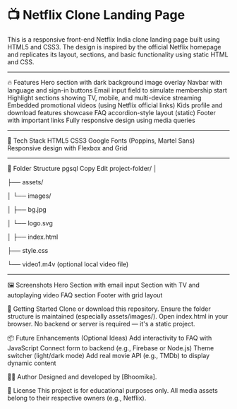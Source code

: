 # 📺 Netflix Clone Landing Page
This is a responsive front-end Netflix India clone landing page built using HTML5 and CSS3. The design is inspired by the official Netflix homepage and replicates its layout, sections, and basic functionality using static HTML and CSS.

---

🔥 Features
Hero section with dark background image overlay
Navbar with language and sign-in buttons
Email input field to simulate membership start
Highlight sections showing TV, mobile, and multi-device streaming
Embedded promotional videos (using Netflix official links)
Kids profile and download features showcase
FAQ accordion-style layout (static)
Footer with important links
Fully responsive design using media queries

---

🧰 Tech Stack
HTML5
CSS3
Google Fonts (Poppins, Martel Sans)
Responsive design with Flexbox and Grid

---

📁 Folder Structure
pgsql
Copy
Edit
project-folder/
│

├── assets/

│   └── images/

│       ├── bg.jpg

│       └── logo.svg

│
├── index.html

├── style.css

└── video1.m4v  (optional local video file)

---

🖼️ Screenshots
Hero Section with email input
Section with TV and autoplaying video
FAQ section
Footer with grid layout

🚀 Getting Started
Clone or download this repository.
Ensure the folder structure is maintained (especially assets/images/).
Open index.html in your browser.
No backend or server is required — it's a static project.

📦 Future Enhancements (Optional Ideas)
Add interactivity to FAQ with JavaScript
Connect form to backend (e.g., Firebase or Node.js)
Theme switcher (light/dark mode)
Add real movie API (e.g., TMDb) to display dynamic content

🧑‍💻 Author
Designed and developed by [Bhoomika].

📄 License
This project is for educational purposes only. All media assets belong to their respective owners (e.g., Netflix).


